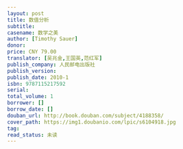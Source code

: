 ```yaml
---
layout: post
title: 数值分析
subtitle: 
casename: 数学之美
author: [Timothy Sauer]
donor: 
price: CNY 79.00
translator: [吴兆金,王国英,范红军]
publish_company: 人民邮电出版社
publish_version: 
publish_date: 2010-1
isbn: 9787115217592
serial: 
total_volume: 1
borrower: []
borrow_date: []
douban_url: http://book.douban.com/subject/4188358/
cover_path: https://img1.doubanio.com/lpic/s6104918.jpg
tag: 
read_status: 未读
---
```

